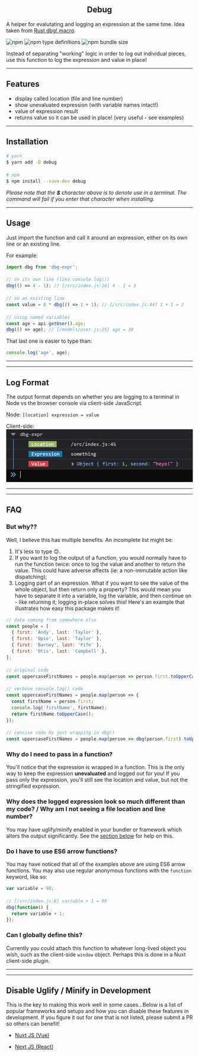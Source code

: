 <h2 align="center">Debug</h2>

A helper for evalutating and logging an expression at the same time. Idea taken from [Rust dbg! macro](https://doc.rust-lang.org/std/macro.dbg.html).

![npm](https://img.shields.io/npm/dw/dbg-expr)
![npm type definitions](https://img.shields.io/npm/types/typescript)
![npm bundle size](https://img.shields.io/bundlephobia/minzip/dbg-expr)

Instead of separating "working" logic in order to log out individual pieces, use this function to log the expression and value in place!

---

## Features

- display called location (file and line number)
- show unevaluated expression (with variable names intact!)
- value of expression result
- returns value so it can be used in place! (very useful - see examples)

---

## Installation

```bash
# yarn
$ yarn add -D debug

# npm
$ npm install --save-dev debug
```

_Please note that the **\$** character above is to denote use in a terminal. The command will fail if you enter that character when installing._

---

## Usage

Just import the function and call it around an expression, either on its own line or an existing line.

For example:

```js
import dbg from 'dbg-expr';

// on its own line (like console.log())
dbg(() => 4 - 1); // [/src/index.js:16] 4 - 1 = 3

// on an existing line
const value = 8 * dbg(() => 1 + 1); // [/src/index.js:44] 1 + 1 = 2

// using named variables
const age = api.getUser().age;
dbg(() => age); // [/models/user.js:25] age = 30
```

That last one is easier to type than:

```js
console.log('age', age);
```

---

---

## Log Format

The output format depends on whether you are logging to a terminal in Node vs the browser console via client-side JavaScript.

Node:
`[location] expression = value`

Client-side:
<img src="./dbg_console_example.png" alt="browser console example">

---

---

## FAQ

### But why??

Well, I believe this has multiple benefits. An incomplete list might be:

1. It's less to type 😊.
1. If you want to log the output of a function, you would normally have to run the function twice: once to log the value and another to return the value. This could have adverse affects (ie: a non-immutable action like dispatching);
1. Logging part of an expression. What if you want to see the value of the whole object, but then return only a property? This would mean you have to separate it into a variable, log the variable, and then continue on - like returning it; logging in-place solves this! Here's an example that illustrates how easy this package makes it!

```js
// data coming from somewhere else
const people = [
  { first: 'Andy', last: 'Taylor' },
  { first: 'Opie', last: 'Taylor' },
  { first: 'Barney', last: 'Fife' },
  { first: 'Otis', last: 'Campbell' },
];

// original code
const uppercaseFirstNames = people.map(person => person.first.toUpperCase());

// verbose console.log() code
const uppercaseFirstNames = people.map(person => {
  const firstName = person.first;
  console.log('firstName', firstName);
  return firstName.toUpperCase();
});

// concise code by just wrapping in dbg()
const uppercaseFirstNames = people.map(person => dbg(person.first).toUpperCase());
```

### Why do I need to pass in a function?

You'll notice that the expression is wrapped in a function. This is the only way to keep the expression **unevaluated** and logged out for you! If you pass only the expression, you'll still see the location and value, but not the stringified expression.

### Why does the logged expression look so much different than my code? / Why am I not seeing a file location and line number?

You may have uglify/minify enabled in your bundler or framework which alters the output significantly. See the [section below](#disable-uglify-/-minify-in-development) for help on this.

### Do I have to use ES6 arrow functions?

You may have noticed that all of the examples above are using ES6 arrow functions. You may also use regular anonymous functions with the `function` keyword, like so:

```js
var variable = 98;

// [/src/index.js:8] variable + 1 = 99
dbg(function() {
  return variable + 1;
});
```

### Can I globally define this?

Currently you could attach this function to whatever long-lived object you wish, such as the client-side `window` object. Perhaps this is done in a Nuxt client-side plugin.

---

---

## Disable Uglify / Minify in Development

This is the key to making this work well in some cases.. Below is a list of popular frameworks and setups and how you can disable these features in development. If you figure it out for one that is not listed, please submit a PR so others can benefit!

- [Nuxt JS (Vue)](https://github.com/nuxt/nuxt.js/issues/250#issuecomment-280681399)

- [Next JS (React)](https://gist.githubusercontent.com/arunoda/b4f8df6e2f12263aa6210265761aef67/raw/a8a11e51ac883a8a82a57c1a41a9236563172e40/next.config.js)
